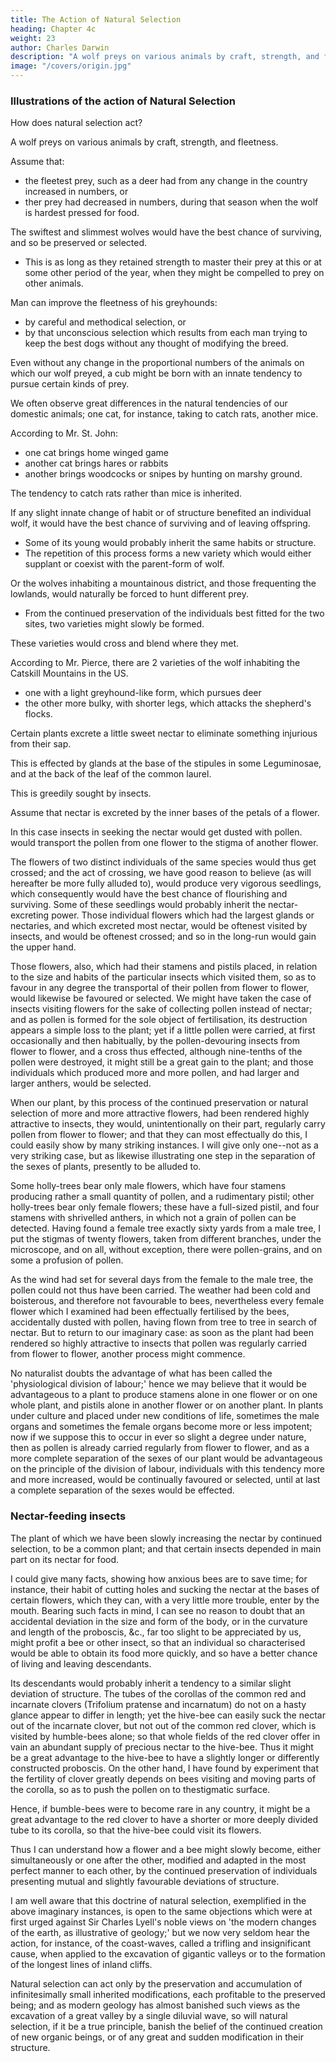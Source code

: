 ```yaml
---
title: The Action of Natural Selection
heading: Chapter 4c
weight: 23
author: Charles Darwin
description: "A wolf preys on various animals by craft, strength, and fleetness"
image: "/covers/origin.jpg"
---
```



### Illustrations of the action of Natural Selection

How does natural selection act?

A wolf preys on various animals by craft, strength, and fleetness.

Assume that:
- the fleetest prey, such as a deer had from any change in the country increased in numbers, or
- ther prey had decreased in numbers, during that season when the wolf is hardest pressed for food. 

The swiftest and slimmest wolves would have the best chance of surviving, and so be preserved or selected.
- This is as long as they retained strength to master their prey at this or at some other period of the year, when they might be compelled to prey on other animals.

Man can improve the fleetness of his greyhounds:
- by careful and methodical selection, or
- by that unconscious selection which results from each man trying to keep the best dogs without any thought of modifying the breed.

Even without any change in the proportional numbers of the animals on which our wolf preyed, a cub might be born with an innate tendency to pursue certain kinds of prey. 

We often observe great differences in the natural tendencies of our domestic animals; one cat, for instance, taking to catch rats, another mice.

According to Mr. St. John:
- one cat brings home winged game
- another cat brings hares or rabbits
- another brings woodcocks or snipes by hunting on marshy ground. 

The tendency to catch rats rather than mice is inherited.

If any slight innate change of habit or of structure benefited an individual wolf, it would have the best chance of surviving and of leaving offspring. 
- Some of its young would probably inherit the same habits or structure.
- The repetition of this process forms a new variety which would either supplant or coexist with the parent-form of wolf.

Or the wolves inhabiting a mountainous district, and those frequenting the lowlands, would naturally be forced to hunt different prey.
- From the continued preservation of the individuals best fitted for the two sites, two varieties might slowly be formed.

These varieties would cross and blend where they met.

According to Mr. Pierce, there are 2 varieties of the wolf inhabiting the Catskill Mountains in the US.
- one with a light greyhound-like form, which pursues deer
- the other more bulky, with shorter legs, which attacks the shepherd's flocks.



Certain plants excrete a little sweet nectar to eliminate something injurious from their sap.

This is effected by glands at the base of the stipules in some Leguminosae, and at the back of the leaf of the common laurel.

This is greedily sought by insects.

Assume that nectar is excreted by the inner bases of the petals of a flower. 

In this case insects in seeking the nectar would get dusted with pollen.
would transport the pollen from one flower to the stigma of another flower. 


The flowers of two distinct individuals of the same species would thus get crossed; and the act of crossing, we have good reason to believe (as will hereafter be more fully alluded to), would produce very vigorous seedlings, which consequently would have the best chance of flourishing and surviving. Some of these seedlings would probably inherit the nectar- excreting power. Those individual flowers which had the largest glands or nectaries, and which excreted most nectar, would be oftenest visited by insects, and would be oftenest crossed; and so in the long-run would gain the upper hand.

Those flowers, also, which had their stamens and pistils placed, in relation to the size and habits of the particular insects which visited them, so as to favour in any degree the transportal of their pollen from flower to flower, would likewise be favoured or selected. We might have taken the case of insects visiting flowers for the sake of collecting pollen instead of nectar; and as pollen is formed for the sole object of fertilisation, its destruction appears a simple loss to the plant; yet if a little pollen were carried, at first occasionally and then habitually, by the pollen-devouring insects from flower to flower, and a cross thus effected, although nine-tenths of the pollen were destroyed, it might still be a great gain to the plant; and those individuals which produced more and more pollen, and had larger and larger anthers, would be selected.

When our plant, by this process of the continued preservation or natural selection of more and more attractive flowers, had been rendered highly attractive to insects, they would, unintentionally on their part, regularly carry pollen from flower to flower; and that they can most effectually do this, I could easily show by many striking instances. I will give only one--not as a very striking case, but as likewise illustrating one step in the separation of the sexes of plants, presently to be alluded to.

Some holly-trees bear only male flowers, which have four stamens producing rather a small quantity of pollen, and a rudimentary pistil; other holly-trees bear only female flowers; these have a full-sized pistil, and four stamens with shrivelled anthers, in which not a grain of pollen can be detected. Having found a female tree exactly sixty yards from a male tree, I put the stigmas of twenty flowers, taken from different branches, under the microscope, and on all, without exception, there were pollen-grains, and on some a profusion of pollen. 

As the wind had set for several days from the female to the male tree, the pollen could not thus have been carried. The weather had been cold and boisterous, and therefore not favourable to bees, nevertheless every female flower which I examined had been effectually fertilised by the bees, accidentally dusted with pollen, having flown from tree to tree in search of nectar. But to return to our imaginary case: as soon as the plant had been rendered so highly attractive to insects that pollen was regularly carried from flower to flower, another process might commence. 

No naturalist doubts the advantage of what has been called the 'physiological division of labour;' hence we may believe that it would be advantageous to a plant to produce stamens alone in one flower or on one whole plant, and pistils alone in another flower or on another plant. In plants under culture and placed under new conditions of life, sometimes the male organs and sometimes the female organs become more or less impotent; now if we suppose this to occur in ever so slight a degree under nature, then as pollen is already carried regularly from flower to flower, and as a more complete separation of the sexes of our plant would be advantageous on the principle of the division of labour, individuals with this tendency more and more increased, would be continually favoured or selected, until at last a complete separation of the sexes would be effected.


### Nectar-feeding insects 

The plant of which we have been slowly increasing the nectar by continued selection, to be a common plant; and that certain insects depended in main part on its nectar for food. 

I could give many facts, showing how anxious bees are to save time; for instance, their habit of cutting holes and sucking the nectar at the bases of certain flowers, which they can, with a very little more trouble, enter by the mouth. Bearing such facts in mind, I can see no reason to doubt that an accidental deviation in the size and form of the body, or in the curvature and length of the proboscis, &c., far too slight to be appreciated by us, might profit a bee or other insect, so that an individual so characterised would be able to obtain its food more quickly, and so have a better chance of living and leaving descendants.

Its descendants would probably inherit a tendency to a similar slight deviation of structure. The tubes of the corollas of the common red and incarnate clovers (Trifolium pratense and incarnatum) do not on a hasty glance appear to differ in length; yet the hive-bee can easily suck the nectar out of the incarnate clover, but not out of the common red clover, which is visited by humble-bees alone; so that whole fields of the red clover offer in vain an abundant supply of precious nectar to the hive-bee. Thus it might be a great advantage to the hive-bee to have a slightly longer or differently constructed proboscis. On the other hand, I have found by experiment that the fertility of clover greatly depends on bees visiting and moving parts of the corolla, so as to push the pollen on to thestigmatic surface.

Hence, if bumble-bees were to become rare in any country, it might be a great advantage to the red clover to have a shorter or more deeply divided tube to its corolla, so that the hive-bee could visit its flowers. 

Thus I can understand how a flower and a bee might slowly become, either simultaneously or one after the other, modified and adapted in the most perfect manner to each other, by the continued preservation of individuals presenting mutual and slightly favourable deviations of structure.

I am well aware that this doctrine of natural selection, exemplified in the above imaginary instances, is open to the same objections which were at first urged against Sir Charles Lyell's noble views on 'the modern changes of the earth, as illustrative of geology;' but we now very seldom hear the action, for instance, of the coast-waves, called a trifling and insignificant cause, when applied to the excavation of gigantic valleys or to the formation of the longest lines of inland cliffs. 

Natural selection can act only by the preservation and accumulation of infinitesimally small inherited modifications, each profitable to the preserved being; and as modern geology has almost banished such views as the excavation of a great valley by a single diluvial wave, so will natural selection, if it be a true principle, banish the belief of the continued creation of new organic beings, or of any great and sudden modification in their structure.

